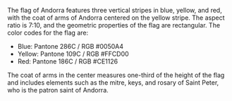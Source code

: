 The flag of Andorra features three vertical stripes in blue, yellow, and red, with the coat of arms of Andorra centered on the yellow stripe. The aspect ratio is 7:10, and the geometric properties of the flag are rectangular. The color codes for the flag are:

- Blue: Pantone 286C / RGB #0050A4
- Yellow: Pantone 109C / RGB #FFCD00
- Red: Pantone 186C / RGB #CE1126

The coat of arms in the center measures one-third of the height of the flag and includes elements such as the mitre, keys, and rosary of Saint Peter, who is the patron saint of Andorra.